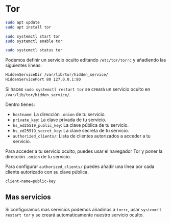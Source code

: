 # Tor

```bash
sudo apt update
sudo apt install tor
```

```bash
sudo systemctl start tor
sudo systemctl enable tor
```

```bash
sudo systemctl status tor
```

Podemos definir un servicio oculto editando `/etc/tor/torrc` y añadiendo las siguientes líneas:

```bash
HiddenServiceDir /var/lib/tor/hidden_service/
HiddenServicePort 80 127.0.0.1:80
```

Si haces `sudo systemctl restart tor` se creará un servicio oculto en `/var/lib/tor/hidden_service/`.

Dentro tienes:

- `hostname`: La dirección `.onion` de tu servicio.
- `private_key`: La clave privada de tu servicio.
- `hs_ed25519_public_key`: La clave pública de tu servicio.
- `hs_ed25519_secret_key`: La clave secreta de tu servicio.
- `authorized_clients/`: Lista de clientes autorizados a acceder a tu servicio.

Para acceder a tu servicio oculto, puedes usar el navegador Tor y poner la dirección `.onion` de tu servicio.

Para configurar `authorized_clients/` puedes añadir una línea por cada cliente autorizado con su clave pública.

```bash
client-name=public-key
```

## Mas servicios

Si configuramos mas servicios podemos añadirlos a `torrc`, usar `systemctl restart tor` y se creará automaticamente nuestro servicio oculto.